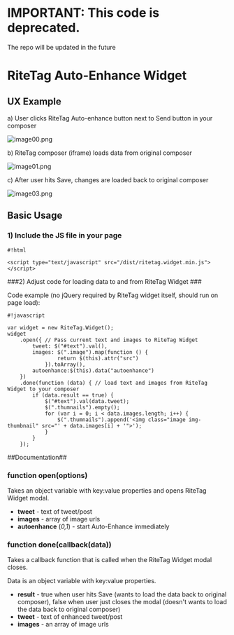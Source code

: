 # IMPORTANT: This code is deprecated. 
The repo will be updated in the future

# RiteTag Auto-Enhance Widget #

## UX Example ##

a) User clicks RiteTag Auto-enhance button next to Send button in your composer 

![image00.png](https://bitbucket.org/repo/q6E6Ep/images/453636314-image00.png)

b) RiteTag composer (iframe) loads data from original composer

![image01.png](https://bitbucket.org/repo/q6E6Ep/images/2751996350-image01.png)

c) After user hits Save, changes are loaded back to original composer 

![image03.png](https://bitbucket.org/repo/q6E6Ep/images/3886801113-image03.png)

## Basic Usage ##

### 1) Include the JS file in your page ###

```
#!html

<script type="text/javascript" src="/dist/ritetag.widget.min.js"></script>

```


###2) Adjust code for loading data to and from RiteTag Widget ###

Code example (no jQuery required by RiteTag widget itself, should run on page load):
```
#!javascript

var widget = new RiteTag.Widget();
widget
    .open({ // Pass current text and images to RiteTag Widget
        tweet: $("#text").val(),
        images: $(".image").map(function () {
                return $(this).attr("src")
            }).toArray(),
        autoenhance:$(this).data("autoenhance")
    })
    .done(function (data) { // load text and images from RiteTag Widget to your composer
        if (data.result == true) {
            $("#text").val(data.tweet);
            $(".thumnails").empty();
            for (var i = 0; i < data.images.length; i++) {
                $(".thumnails").append('<img class="image img-thumbnail" src="' + data.images[i] + '">');
            }
        }
    });

```

##Documentation##

### function open(options) ###

Takes an object variable with key:value properties and opens RiteTag Widget modal.

* **tweet** - text of tweet/post
* **images** - array of image urls
* **autoenhance** (*0,1*) - start Auto-Enhance immediately


### function done(callback(data)) ###

Takes a callback function that is called when the RiteTag Widget modal closes.

Data is an object variable with key:value properties.

* **result** - true when user hits Save (wants to load the data back to original composer), false when user just closes the modal (doesn't wants to load the data back to original composer)
* **tweet** - text of enhanced tweet/post
* **images** - an array of image urls
